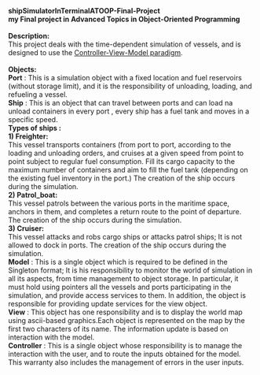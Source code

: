 # 
**<br>shipSimulatorInTerminalATOOP-Final-Project</br>**
**my Final project in Advanced Topics in Object-Oriented Programming<br/>**
<br/>
**Description:**<br/>
This project deals with the time-dependent simulation of vessels, and is designed to use the [Controller-View-Model paradigm](https://en.wikipedia.org/wiki/Model%E2%80%93view%E2%80%93controller).  
<br/>
**Objects:**<br/>
**Port** : This is a simulation object with a fixed location and fuel reservoirs (without storage limit), and it is the responsibility of unloading, loading, and refueling a vessel. <br/>
**Ship** : This is an object that can travel between ports and can load na unload containers in every port , every ship has a fuel tank and moves in a specific speed.<br/>
**Types of ships :** <br/>
    **1) Freighter:**<br/>
    This vessel transports containers (from port to port, according to the loading and unloading orders, and cruises at a given speed from point to point subject to regular fuel consumption. Fill its cargo capacity to the maximum number of containers and aim to fill the fuel tank (depending on the existing fuel inventory in the port.) The creation of the ship occurs during the simulation.<br/>
    **2) Patrol_boat:**<br/>
    This vessel patrols between the various ports in the maritime space, anchors in them, and completes a return route to the point of departure. The creation of the ship occurs during the simulation.<br/>
    **3) Cruiser:**<br/>
    This vessel attacks and robs cargo ships or attacks patrol ships; It is not allowed to dock in ports. The creation of the ship occurs during the simulation. <br/>
**Model** : This is a single object which is required to be defined in the Singleton format; It is his responsibility to monitor the world of simulation in all its aspects, from time management to object storage. In particular, it must hold using pointers all the vessels and ports participating in the simulation, and provide access services to them. In addition, the object is responsible for providing update services for the view object.<br/>
**View** : This object has one responsibility and is to display the world map using ascii-based graphics.Each object is represented on the map by the first two characters of its name. The information update is based on interaction with the model.<br/>
**Controller** : This is a single object whose responsibility is to manage the interaction with the user, and to route the inputs obtained for the model. This warranty also includes the management of errors in the user inputs. <br/><br/>
